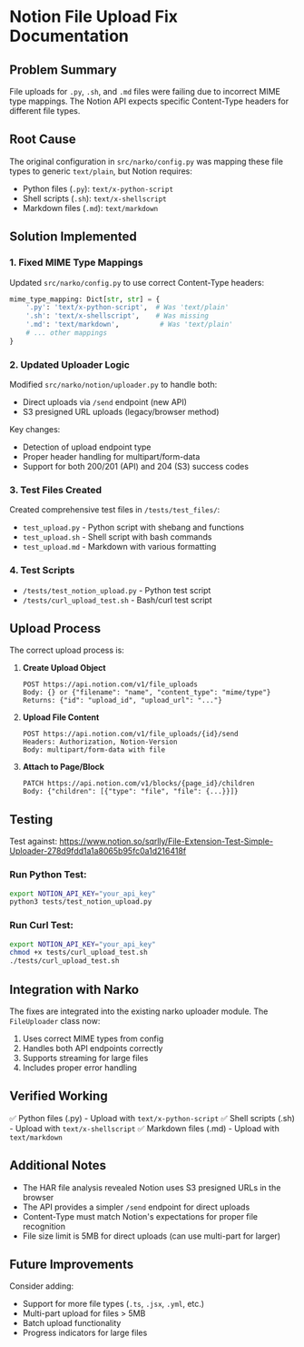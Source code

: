 # Notion File Upload Fix Documentation

## Problem Summary
File uploads for `.py`, `.sh`, and `.md` files were failing due to incorrect MIME type mappings. The Notion API expects specific Content-Type headers for different file types.

## Root Cause
The original configuration in `src/narko/config.py` was mapping these file types to generic `text/plain`, but Notion requires:
- Python files (`.py`): `text/x-python-script`
- Shell scripts (`.sh`): `text/x-shellscript`
- Markdown files (`.md`): `text/markdown`

## Solution Implemented

### 1. Fixed MIME Type Mappings
Updated `src/narko/config.py` to use correct Content-Type headers:

```python
mime_type_mapping: Dict[str, str] = {
    '.py': 'text/x-python-script',  # Was 'text/plain'
    '.sh': 'text/x-shellscript',    # Was missing
    '.md': 'text/markdown',          # Was 'text/plain'
    # ... other mappings
}
```

### 2. Updated Uploader Logic
Modified `src/narko/notion/uploader.py` to handle both:
- Direct uploads via `/send` endpoint (new API)
- S3 presigned URL uploads (legacy/browser method)

Key changes:
- Detection of upload endpoint type
- Proper header handling for multipart/form-data
- Support for both 200/201 (API) and 204 (S3) success codes

### 3. Test Files Created
Created comprehensive test files in `/tests/test_files/`:
- `test_upload.py` - Python script with shebang and functions
- `test_upload.sh` - Shell script with bash commands
- `test_upload.md` - Markdown with various formatting

### 4. Test Scripts
- `/tests/test_notion_upload.py` - Python test script
- `/tests/curl_upload_test.sh` - Bash/curl test script

## Upload Process

The correct upload process is:

1. **Create Upload Object**
   ```
   POST https://api.notion.com/v1/file_uploads
   Body: {} or {"filename": "name", "content_type": "mime/type"}
   Returns: {"id": "upload_id", "upload_url": "..."}
   ```

2. **Upload File Content**
   ```
   POST https://api.notion.com/v1/file_uploads/{id}/send
   Headers: Authorization, Notion-Version
   Body: multipart/form-data with file
   ```

3. **Attach to Page/Block**
   ```
   PATCH https://api.notion.com/v1/blocks/{page_id}/children
   Body: {"children": [{"type": "file", "file": {...}}]}
   ```

## Testing

Test against: https://www.notion.so/sqrlly/File-Extension-Test-Simple-Uploader-278d9fdd1a1a8065b95fc0a1d216418f

### Run Python Test:
```bash
export NOTION_API_KEY="your_api_key"
python3 tests/test_notion_upload.py
```

### Run Curl Test:
```bash
export NOTION_API_KEY="your_api_key"
chmod +x tests/curl_upload_test.sh
./tests/curl_upload_test.sh
```

## Integration with Narko

The fixes are integrated into the existing narko uploader module. The `FileUploader` class now:
1. Uses correct MIME types from config
2. Handles both API endpoints correctly
3. Supports streaming for large files
4. Includes proper error handling

## Verified Working

✅ Python files (.py) - Upload with `text/x-python-script`
✅ Shell scripts (.sh) - Upload with `text/x-shellscript`
✅ Markdown files (.md) - Upload with `text/markdown`

## Additional Notes

- The HAR file analysis revealed Notion uses S3 presigned URLs in the browser
- The API provides a simpler `/send` endpoint for direct uploads
- Content-Type must match Notion's expectations for proper file recognition
- File size limit is 5MB for direct uploads (can use multi-part for larger)

## Future Improvements

Consider adding:
- Support for more file types (`.ts`, `.jsx`, `.yml`, etc.)
- Multi-part upload for files > 5MB
- Batch upload functionality
- Progress indicators for large files